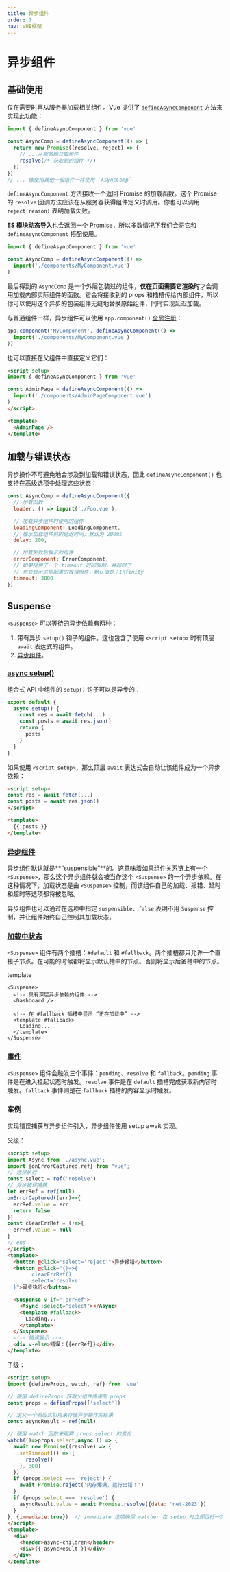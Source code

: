 ```yaml
---
title: 异步组件
order: 7
nav: VUE框架
---
```


# 异步组件

## 基础使用

仅在需要时再从服务器加载相关组件。Vue 提供了 [`defineAsyncComponent`](https://cn.vuejs.org/api/general.html#defineasynccomponent) 方法来实现此功能：

```js
import { defineAsyncComponent } from 'vue'

const AsyncComp = defineAsyncComponent(() => {
  return new Promise((resolve, reject) => {
    // ...从服务器获取组件
    resolve(/* 获取到的组件 */)
  })
})
// ... 像使用其他一般组件一样使用 `AsyncComp`
```

`defineAsyncComponent` 方法接收一个返回 Promise 的加载函数。这个 Promise 的 `resolve` 回调方法应该在从服务器获得组件定义时调用。你也可以调用 `reject(reason)` 表明加载失败。

[**ES 模块动态导入**](https://developer.mozilla.org/en-US/docs/Web/JavaScript/Reference/Operators/import)也会返回一个 Promise，所以多数情况下我们会将它和 `defineAsyncComponent` 搭配使用。

```js
import { defineAsyncComponent } from 'vue'

const AsyncComp = defineAsyncComponent(() =>
  import('./components/MyComponent.vue')
)
```

最后得到的 `AsyncComp` 是一个外层包装过的组件，**仅在页面需要它渲染时**才会调用加载内部实际组件的函数。它会将接收到的 props 和插槽传给内部组件，所以你可以使用这个异步的包装组件无缝地替换原始组件，同时实现延迟加载。

与普通组件一样，异步组件可以使用 `app.component()` [全局注册](https://cn.vuejs.org/guide/components/registration.html#global-registration)：

```js
app.component('MyComponent', defineAsyncComponent(() =>
  import('./components/MyComponent.vue')
))
```

也可以直接在父组件中直接定义它们：

```html
<script setup>
import { defineAsyncComponent } from 'vue'

const AdminPage = defineAsyncComponent(() =>
  import('./components/AdminPageComponent.vue')
)
</script>

<template>
  <AdminPage />
</template>
```

## 加载与错误状态

异步操作不可避免地会涉及到加载和错误状态，因此 `defineAsyncComponent()` 也支持在高级选项中处理这些状态：

```js
const AsyncComp = defineAsyncComponent({
  // 加载函数
  loader: () => import('./Foo.vue'),

  // 加载异步组件时使用的组件
  loadingComponent: LoadingComponent,
  // 展示加载组件前的延迟时间，默认为 200ms
  delay: 200,

  // 加载失败后展示的组件
  errorComponent: ErrorComponent,
  // 如果提供了一个 timeout 时间限制，并超时了
  // 也会显示这里配置的报错组件，默认值是：Infinity
  timeout: 3000
})
```

## Suspense

`<Suspense>` 可以等待的异步依赖有两种：

1. 带有异步 `setup()` 钩子的组件。这也包含了使用 `<script setup>` 时有顶层 `await` 表达式的组件。
2. [异步组件](https://cn.vuejs.org/guide/components/async.html)。

### [async setup()](https://cn.vuejs.org/guide/built-ins/suspense.html#async-setup)

组合式 API 中组件的 `setup()` 钩子可以是异步的：

```js
export default {
  async setup() {
    const res = await fetch(...)
    const posts = await res.json()
    return {
      posts
    }
  }
}
```

如果使用 `<script setup>`，那么顶层 `await` 表达式会自动让该组件成为一个异步依赖：

```html
<script setup>
const res = await fetch(...)
const posts = await res.json()
</script>

<template>
  {{ posts }}
</template>
```

### [异步组件](https://cn.vuejs.org/guide/built-ins/suspense.html#async-components)

异步组件默认就是**“suspensible”**的。这意味着如果组件关系链上有一个 `<Suspense>`，那么这个异步组件就会被当作这个 `<Suspense>` 的一个异步依赖。在这种情况下，加载状态是由 `<Suspense>` 控制，而该组件自己的加载、报错、延时和超时等选项都将被忽略。

异步组件也可以通过在选项中指定 `suspensible: false` 表明不用 `Suspense` 控制，并让组件始终自己控制其加载状态。

### [加载中状态](https://cn.vuejs.org/guide/built-ins/suspense.html#loading-state)

`<Suspense>` 组件有两个插槽：`#default` 和 `#fallback`。两个插槽都只允许**一个**直接子节点。在可能的时候都将显示默认槽中的节点。否则将显示后备槽中的节点。

template

```
<Suspense>
  <!-- 具有深层异步依赖的组件 -->
  <Dashboard />

  <!-- 在 #fallback 插槽中显示 “正在加载中” -->
  <template #fallback>
    Loading...
  </template>
</Suspense>
```

### [事件](https://cn.vuejs.org/guide/built-ins/suspense.html#events)

`<Suspense>` 组件会触发三个事件：`pending`、`resolve` 和 `fallback`。`pending` 事件是在进入挂起状态时触发。`resolve` 事件是在 `default` 插槽完成获取新内容时触发。`fallback` 事件则是在 `fallback` 插槽的内容显示时触发。

### 案例

实现错误捕获与异步组件引入，异步组件使用 setup await 实现。

父级：

```html
<script setup>
import Async from './async.vue';
import {onErrorCaptured,ref} from "vue";
// 选择执行
const select = ref('resolve')
// 异步错误捕获
let errRef = ref(null)
onErrorCaptured((err)=>{
  errRef.value = err
  return false
})
const clearErrRef = ()=>{
  errRef.value = null
}
// end
</script>
<template>
  <button @click="select='reject'">异步报错</button>
  <button @click="()=>{
        clearErrRef()
        select='resolve'
  }">异步执行</button>

  <Suspense v-if="!errRef">
    <Async :select="select"></Async>
    <template #fallback>
      Loading...
    </template>
  </Suspense>
  <!-- 错误展示 -->
  <div v-else>错误：{{errRef}}</div>
</template>
```

子级：

```html
<script setup>
import {defineProps, watch, ref} from 'vue'

// 使用 defineProps 获取父组件传递的 props
const props = defineProps(['select'])

// 定义一个响应式引用来存储异步操作的结果
const asyncResult = ref(null)

// 使用 watch 函数来观察 props.select 的变化
watch(()=>props.select,async () => {
  await new Promise((resolve) => {
    setTimeout(() => {
      resolve()
    }, 300)
  })
  if (props.select === 'reject') {
    await Promise.reject('内存爆满，运行出错！')
  }
  if (props.select === 'resolve') {
    asyncResult.value = await Promise.resolve({data: 'net-2023'})
  }
}, {immediate:true})  // immediate 选项确保 watcher 在 setup 时立即运行一次
</script>
<template>
  <div>
    <header>async-children</header>
    <div>{{ asyncResult }}</div>
  </div>
</template>
```

